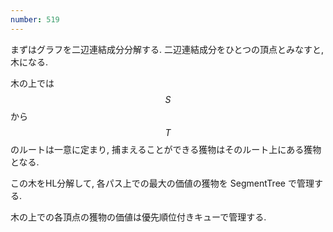 ```yaml
---
number: 519
---
```

まずはグラフを二辺連結成分分解する. 二辺連結成分をひとつの頂点とみなすと, 木になる.

木の上では $$ S $$ から $$ T $$ のルートは一意に定まり, 捕まえることができる獲物はそのルート上にある獲物となる.

この木をHL分解して, 各パス上での最大の価値の獲物を SegmentTree で管理する.

木の上での各頂点の獲物の価値は優先順位付きキューで管理する.
